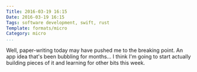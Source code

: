 ```yaml
---
Title: 2016-03-19 16:15
Date: 2016-03-19 16:15
Tags: software development, swift, rust
Template: formats/micro
Category: micro
...
```


Well, paper-writing today may have pushed me to the breaking point. An app idea that's been bubbling for months... I think I'm going to start actually building pieces of it and learning for other bits this week.
